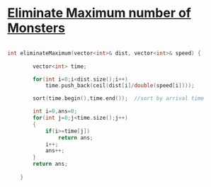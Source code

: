 <h1><a href="https://leetcode.com/problems/eliminate-maximum-number-of-monsters/description/?envType=daily-question&envId=2023-11-07">Eliminate Maximum number of Monsters</a></h1>

```cpp

int eliminateMaximum(vector<int>& dist, vector<int>& speed) {
        
        vector<int> time;

        for(int i=0;i<dist.size();i++)
            time.push_back(ceil(dist[i]/double(speed[i])));

        sort(time.begin(),time.end());  //sort by arrival time

        int i=0,ans=0;
        for(int j=0;j<time.size();j++)
        {
            if(i>=time[j])
                return ans;
            i++;
            ans++;
        }
        return ans;
        
    }

```